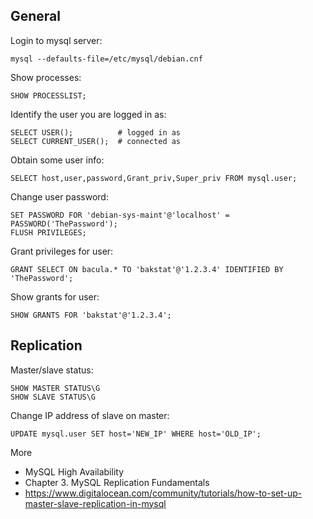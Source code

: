 General
-------

Login to mysql server:

    mysql --defaults-file=/etc/mysql/debian.cnf
    
Show processes:

    SHOW PROCESSLIST;

Identify the user you are logged in as:

    SELECT USER();          # logged in as
    SELECT CURRENT_USER();  # connected as

Obtain some user info:

    SELECT host,user,password,Grant_priv,Super_priv FROM mysql.user;

Change user password:

    SET PASSWORD FOR 'debian-sys-maint'@'localhost' = PASSWORD('ThePassword');
    FLUSH PRIVILEGES;

Grant privileges for user:

    GRANT SELECT ON bacula.* TO 'bakstat'@'1.2.3.4' IDENTIFIED BY 'ThePassword';
    
Show grants for user:

    SHOW GRANTS FOR 'bakstat'@'1.2.3.4';
    
Replication
-----------

Master/slave status:

    SHOW MASTER STATUS\G
    SHOW SLAVE STATUS\G
    
Change IP address of slave on master:

    UPDATE mysql.user SET host='NEW_IP' WHERE host='OLD_IP';

More

* MySQL High Availability
 * Chapter 3. MySQL Replication Fundamentals 
* https://www.digitalocean.com/community/tutorials/how-to-set-up-master-slave-replication-in-mysql
